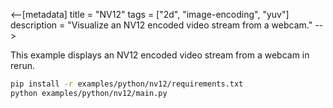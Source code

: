 <--[metadata]
title = "NV12"
tags = ["2d", "image-encoding", "yuv"]
description = "Visualize an NV12 encoded video stream from a webcam."
-->


<!--
Place a screenshot in place of this comment
Use `just upload --help` for instructions
-->

This example displays an NV12 encoded video stream from a webcam in rerun.

```bash
pip install -r examples/python/nv12/requirements.txt
python examples/python/nv12/main.py
```
